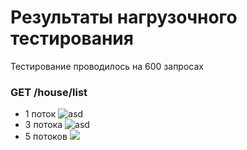 # Результаты нагрузочного тестирования

Тестирование проводилось на 600 запросах

### GET /house/list
* 1 поток
![asd](https://i.imgur.com/nGjym92.png)
* 3 потока
![asd](https://i.imgur.com/491FQfC.png)
* 5 потоков
![](https://i.imgur.com/FUqZaKS.png)
